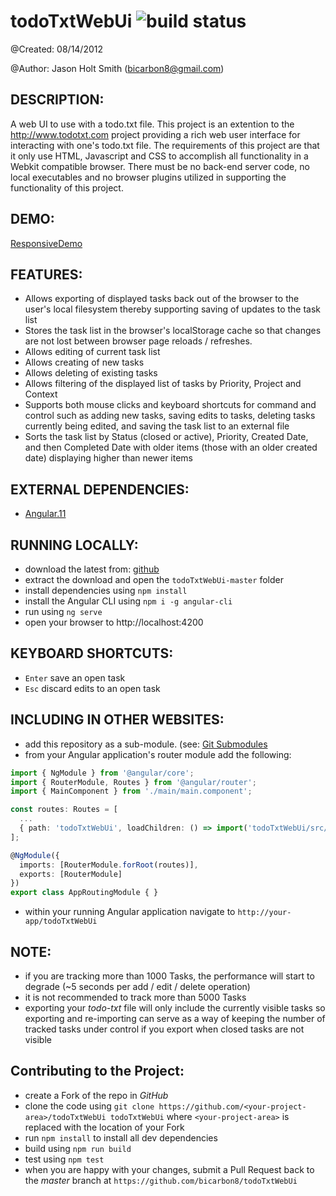 # todoTxtWebUi ![build status](https://travis-ci.org/bicarbon8/todoTxtWebUi.svg)

@Created: 08/14/2012

@Author: Jason Holt Smith (<bicarbon8@gmail.com>)

## DESCRIPTION:

A web UI to use with a todo.txt file.  This project is an extention to the <http://www.todotxt.com> project
providing a rich web user interface for interacting with one's todo.txt file.  The requirements of this
project are that it only use HTML, Javascript and CSS to accomplish all functionality in a Webkit
compatible browser.  There must be no back-end server code, no local executables and no browser plugins
utilized in supporting the functionality of this project.

## DEMO:

[ResponsiveDemo](https://bicarbon8.github.io/todoTxtWebUi/)

## FEATURES:

- Allows exporting of displayed tasks back out of the browser to the user's local filesystem thereby supporting saving of updates to the task list
- Stores the task list in the browser's localStorage cache so that changes are not lost between browser page reloads / refreshes.
- Allows editing of current task list
- Allows creating of new tasks
- Allows deleting of existing tasks
- Allows filtering of the displayed list of tasks by Priority, Project and Context
- Supports both mouse clicks and keyboard shortcuts for command and control such as adding new tasks, saving edits to tasks, deleting tasks currently being edited, and saving the task list to an external file
- Sorts the task list by Status (closed or active), Priority, Created Date, and then Completed Date with older items (those with an older created date) displaying higher than newer items

## EXTERNAL DEPENDENCIES:

- [Angular.11](https://angular.io/)

## RUNNING LOCALLY:

- download the latest from: [github](https://github.com/bicarbon8/todoTxtWebUi/archive/master.zip)
- extract the download and open the `todoTxtWebUi-master` folder
- install dependencies using `npm install`
- install the Angular CLI using `npm i -g angular-cli`
- run using `ng serve`
- open your browser to http://localhost:4200

## KEYBOARD SHORTCUTS:

- `Enter` save an open task
- `Esc` discard edits to an open task

## INCLUDING IN OTHER WEBSITES:

- add this repository as a sub-module. (see: [Git Submodules](https://git-scm.com/book/en/v2/Git-Tools-Submodules)
- from your Angular application's router module add the following:
```typescript
import { NgModule } from '@angular/core';
import { RouterModule, Routes } from '@angular/router';
import { MainComponent } from './main/main.component';

const routes: Routes = [
  ...
  { path: 'todoTxtWebUi', loadChildren: () => import('todoTxtWebUi/src/app/todo-txt-web-ui/todo-txt-web-ui.module').then((m) => m.TodoTxtWebUiModule) }
];

@NgModule({
  imports: [RouterModule.forRoot(routes)],
  exports: [RouterModule]
})
export class AppRoutingModule { }
```
- within your running Angular application navigate to `http://your-app/todoTxtWebUi`

## NOTE:
- if you are tracking more than 1000 Tasks, the performance will start to degrade (~5 seconds per add / edit / delete operation)
- it is not recommended to track more than 5000 Tasks
- exporting your _todo-txt_ file will only include the currently visible tasks so exporting and re-importing can serve as a way of keeping the number of tracked tasks under control if you export when closed tasks are not visible

## Contributing to the Project:

- create a Fork of the repo in _GitHub_
- clone the code using `git clone https://github.com/<your-project-area>/todoTxtWebUi todoTxtWebUi` where `<your-project-area>` is replaced with the location of your Fork
- run `npm install` to install all dev dependencies
- build using `npm run build`
- test using `npm test`
- when you are happy with your changes, submit a Pull Request back to the _master_ branch at `https://github.com/bicarbon8/todoTxtWebUi`
